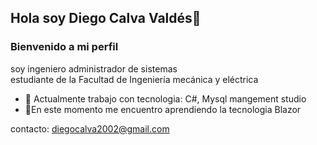 ## Hola soy Diego Calva Valdés👋
### Bienvenido a mi perfil

soy ingeniero administrador de sistemas  
estudiante de la Facultad de Ingeniería mecánica y eléctrica

- 🔭 Actualmente trabajo con tecnologia: C#, Mysql mangement studio
- 🌱En este momento me encuentro aprendiendo la tecnologia Blazor

contacto: diegocalva2002@gmail.com

